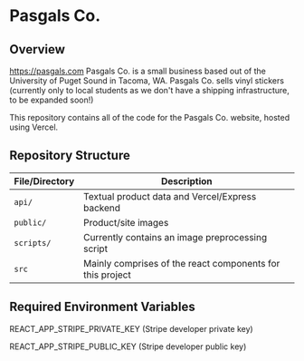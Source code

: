 # Pasgals Co.

## Overview
https://pasgals.com
Pasgals Co. is a small business based out of the University of Puget Sound in Tacoma, WA. Pasgals Co. sells vinyl stickers (currently only to local students as we don't have a shipping infrastructure, to be expanded soon!)

This repository contains all of the code for the Pasgals Co. website, hosted using Vercel.

## Repository Structure
| File/Directory    | Description |
| --------------    | ----------- |
| `api/`    | Textual product data and Vercel/Express backend |
| `public/`         | Product/site images|
| `scripts/` | Currently contains an image preprocessing script |
| `src`     | Mainly comprises of the react components for this project |

## Required Environment Variables
REACT_APP_STRIPE_PRIVATE_KEY (Stripe developer private key)

REACT_APP_STRIPE_PUBLIC_KEY (Stripe developer public key)
